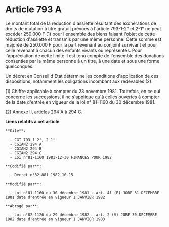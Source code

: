 # Article 793 A

Le montant total de la réduction d'assiette résultant des exonérations de droits de mutation à titre gratuit prévues à
l'article 793-1-2° et 2-1° ne peut excéder 250.000 F (1) pour l'ensemble des biens faisant l'objet de cette réduction
d'assiette et transmis par une même personne. Cette somme est majorée de 250.000 F pour la part revenant au conjoint
survivant et pour celle revenant à chacun des enfants vivants ou représentés. Pour l'appréciation de cette limite il est tenu
compte de l'ensemble des donations consenties par la même personne à un titre, à une date et sous une forme quelconques.

Un décret en Conseil d'Etat détermine les conditions d'application de ces dispositions, notamment les obligations incombant
aux redevables (2).

(1) Chiffre applicable à compter du 23 novembre 1981. Toutefois, en ce qui concerne les successions, il ne s'applique qu'à
celles ouvertes à compter de la date d'entrée en vigueur de la loi n° 81-1160 du 30 décembre 1981.

(2) Annexe II, articles 294 A à 294 C.

**Liens relatifs à cet article**

	**Cite**:

	  - CGI 793 1 2°, 2 1°
	  - CGIAN2 294 A
	  - CGIAN2 294 B
	  - CGIAN2 294 C
	  - Loi n°81-1160 1981-12-30 FINANCES POUR 1982

	**Codifié par**:

	  - Décret n°82-881 1982-10-15

	**Modifié par**:

	  - Loi n°81-1160 du 30 décembre 1981 - art. 41 (P) JORF 31 DECEMBRE 1981 date d'entrée en vigueur 1 JANVIER 1982

	**Abrogé par**:

	  - Loi n°82-1126 du 29 décembre 1982 - art. 2 (V) JORF 30 DECEMBRE 1982 date d'entrée en vigueur 1 JANVIER 1983
